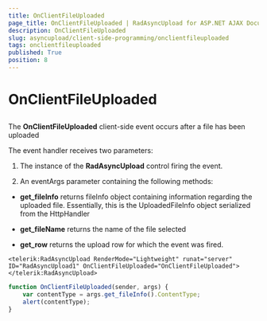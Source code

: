 ```yaml
---
title: OnClientFileUploaded
page_title: OnClientFileUploaded | RadAsyncUpload for ASP.NET AJAX Documentation
description: OnClientFileUploaded
slug: asyncupload/client-side-programming/onclientfileuploaded
tags: onclientfileuploaded
published: True
position: 8
---
```


# OnClientFileUploaded

## 

The **OnClientFileUploaded** client-side event occurs after a file has been uploaded

The event handler receives two parameters:

1. The instance of the **RadAsyncUpload** control firing the event.

1. An eventArgs parameter containing the following methods:

* **get_fileInfo** returns fileInfo object containing information regarding the uploaded file. Essentially, this is the UploadedFileInfo object serialized from the HttpHandler

* **get_fileName** returns the name of the file selected

* **get_row** returns the upload row for which the event	was fired.

````ASPNET
<telerik:RadAsyncUpload RenderMode="Lightweight" runat="server" ID="RadAsyncUpload1" OnClientFileUploaded="OnClientFileUploaded"></telerik:RadAsyncUpload>
````

````JavaScript
function OnClientFileUploaded(sender, args) {
	var contentType = args.get_fileInfo().ContentType;
	alert(contentType);
}
````


